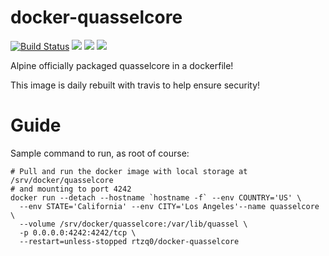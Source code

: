 # docker-quasselcore
 [![Build Status](https://travis-ci.org/Rtzq0/docker-quasselcore.svg?branch=master)](https://travis-ci.org/Rtzq0/docker-quasselcore)
 [![](https://images.microbadger.com/badges/image/rtzq0/docker-quasselcore.svg)](https://microbadger.com/images/rtzq0/docker-quasselcore "Get your own image badge on microbadger.com")
 [![](https://images.microbadger.com/badges/version/rtzq0/docker-quasselcore.svg)](https://microbadger.com/images/rtzq0/docker-quasselcore "Get your own version badge on microbadger.com")
 [![](https://images.microbadger.com/badges/commit/rtzq0/docker-quasselcore.svg)](https://microbadger.com/images/rtzq0/docker-quasselcore "Get your own commit badge on microbadger.com") 

Alpine officially packaged quasselcore in a dockerfile!

This image is daily rebuilt with travis to help ensure security!

# Guide

Sample command to run, as root of course:

```shell
# Pull and run the docker image with local storage at /srv/docker/quasselcore
# and mounting to port 4242
docker run --detach --hostname `hostname -f` --env COUNTRY='US' \
  --env STATE='California' --env CITY='Los Angeles'--name quasselcore \
  --volume /srv/docker/quasselcore:/var/lib/quassel \
  -p 0.0.0.0:4242:4242/tcp \
  --restart=unless-stopped rtzq0/docker-quasselcore
```
